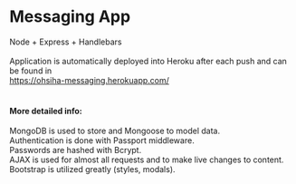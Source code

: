 # Messaging App

Node + Express + Handlebars
<br><br>
Application is automatically deployed into Heroku after each push and can be found in
<br>
https://ohsiha-messaging.herokuapp.com/
<br><br>
<h4>More detailed info:</h4>
MongoDB is used to store and Mongoose to model data.
<br>
Authentication is done with Passport middleware.
<br>
Passwords are hashed with Bcrypt.
<br>
AJAX is used for almost all requests and to make live changes to content.
<br>
Bootstrap is utilized greatly (styles, modals).